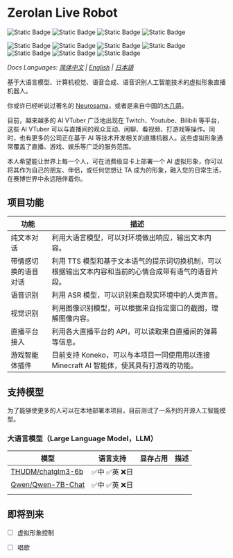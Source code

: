 # Zerolan Live Robot

![Static Badge](https://img.shields.io/badge/Python%20-%203.10%20-%20blue) ![Static Badge](https://img.shields.io/badge/Node%20-%2020.9.0%20-%20violet) ![Static Badge](https://img.shields.io/badge/CUDA%20-%202.1.1%2Bcu118%20-%20green) ![Static Badge](https://img.shields.io/badge/License%20-%20GPLv3%20-%20orange) 

![Static Badge](https://img.shields.io/badge/AI%20VTuber%20-%20green) ![Static Badge](https://img.shields.io/badge/Bilibli%20Live%20-%20green) ![Static Badge](https://img.shields.io/badge/Large%20Language%20Model%20-%20green) ![Static Badge](https://img.shields.io/badge/Text%20to%20Speech%20-%20green) ![Static Badge](https://img.shields.io/badge/Image%20to%20Text%20-%20green) ![Static Badge](https://img.shields.io/badge/Minecraft%20AI%20Agent%20-%20green) ![Static Badge](https://img.shields.io/badge/Automatic%20Speech%20Recognition%20%20-%20green)

*Docs Languages: [简体中文](https://github.com/AkagawaTsurunaki/ZerolanLiveRobot/blob/main/README.md) | [English](https://github.com/AkagawaTsurunaki/ZerolanLiveRobot/blob/main/docs/en/README.md) | [日本語](https://github.com/AkagawaTsurunaki/ZerolanLiveRobot/blob/main/docs/ja/README.md)*

基于大语言模型、计算机视觉、语音合成、语音识别人工智能技术的虚拟形象直播机器人。

你或许已经听说过著名的 [Neurosama](https://virtualyoutuber.fandom.com/wiki/Neuro-sama)，或者是来自中国的[木几萌](https://mobile.moegirl.org.cn/%E6%9C%A8%E5%87%A0%E8%90%8C)。 

目前，越来越多的 AI VTuber 广泛地出现在 Twitch、Youtube、Bilibili 等平台，这些 AI VTuber 可以与直播间的观众互动、闲聊、看视频、打游戏等操作。同时，也有更多的公司正在基于 AI 等技术开发相关的直播机器人。这些虚拟形象通常覆盖了直播、游戏、娱乐等广泛的服务范围。

本人希望能让世界上每一个人，可在消费级显卡上部署一个 AI 虚拟形象，你可以将其作为自己的朋友、伴侣，或任何您想让 TA 成为的形象，融入您的日常生活，在赛博世界中永远陪伴着你。

## 项目功能

| 功能                 | 描述                                                         |
| -------------------- | ------------------------------------------------------------ |
| 纯文本对话           | 利用大语言模型，可以对环境做出响应，输出文本内容。           |
| 带情感切换的语音对话 | 利用 TTS 模型和基于文本语气的提示词切换机制，可以根据输出文本内容和当前的心情合成带有语气的语音片段。 |
| 语音识别             | 利用 ASR 模型，可以识别来自现实环境中的人类声音。            |
| 视觉识别             | 利用图像识别模型，可以根据来自指定窗口的截图，理解图像内容。 |
| 直播平台接入         | 利用各大直播平台的 API，可以读取来自直播间的弹幕等信息。     |
| 游戏智能体插件       | 目前支持 Koneko，可以与本项目一同使用用以连接 Minecraft AI 智能体，使其具有打游戏的功能。 |

## 支持模型

为了能够使更多的人可以在本地部署本项目，目前测试了一系列的开源人工智能模型。

### 大语言模型（Large Language Model，LLM）

| 模型                                                         | 语言支持    | 显存占用 | 描述 |
| ------------------------------------------------------------ | ----------- | -------- | ---- |
| [THUDM/chatglm3-6b](https://huggingface.co/THUDM/chatglm3-6b) | ✅中 ✅英 ❌日 |          |      |
| [Qwen/Qwen-7B-Chat](https://huggingface.co/Qwen/Qwen-7B-Chat) | ✅中 ✅英 ❌日 |          |      |
|                                                              |             |          |      |





## 即将到来

- [ ] 虚拟形象控制
- [ ] 唱歌

